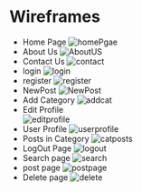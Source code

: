# Wireframes

- Home Page
![homePgae](https://github.com/PeterSvk1/P4djangoSWfinalBlog/blob/main/wireframes/home_page.png)
- About Us
![AboutUS](https://github.com/PeterSvk1/P4djangoSWfinalBlog/blob/main/wireframes/about_us.png)
- Contact Us
![contact](https://github.com/PeterSvk1/P4djangoSWfinalBlog/blob/main/wireframes/contact_us.png)
- login
![login](https://github.com/PeterSvk1/P4djangoSWfinalBlog/blob/main/wireframes/login_page.png)
- register
![register](https://github.com/PeterSvk1/P4djangoSWfinalBlog/blob/main/wireframes/register_page.png)
- NewPost
![NewPost](https://github.com/PeterSvk1/P4djangoSWfinalBlog/blob/main/wireframes/newpost.png)
- Add Category
![addcat](https://github.com/PeterSvk1/P4djangoSWfinalBlog/blob/main/wireframes/addcategory.png)
- Edit Profile  
![editprofile](https://github.com/PeterSvk1/P4djangoSWfinalBlog/blob/main/wireframes/editprofile.png)
- User Profile
![userprofile](https://github.com/PeterSvk1/P4djangoSWfinalBlog/blob/main/wireframes/userprofile.png)
- Posts in Category
![catposts](https://github.com/PeterSvk1/P4djangoSWfinalBlog/blob/main/wireframes/catposts.png)
- LogOut Page
![logout](https://github.com/PeterSvk1/P4djangoSWfinalBlog/blob/main/wireframes/logout.png)
- Search page
![search](https://github.com/PeterSvk1/P4djangoSWfinalBlog/blob/main/wireframes/search.png)
- post page
![postpage](https://github.com/PeterSvk1/P4djangoSWfinalBlog/blob/main/wireframes/detailpage.png)
- Delete page
![delete](https://github.com/PeterSvk1/P4djangoSWfinalBlog/blob/main/wireframes/delete_page.png)